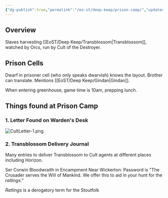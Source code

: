 ```yaml
---
{"dg-publish":true,"permalink":"/eo-st/deep-keep/prison-camp/","updated":"2025-06-08T15:22:11.653-04:00"}
---
```


## Overview
Slaves harvesting [[EoST/Deep Keep/Transblossom\|Transblossom]], watched by Orcs, run by Cult of the Destroyer.
 
## Prison Cells

 Dwarf in prisoner cell (who only speaks dwarvish) knows the layout.  Brother can translate. Mentions [[EoST/Deep Keep/Gindan\|Gindan]]. 

When entering greenhouse, game time is 10am, prepping lunch.

## Things found at Prison Camp
### 1. Letter Found on Warden's Desk
![CultLetter-1.png](/img/user/EoST/Deep%20Keep/CultLetter-1.png)
### 2. Transblossom Delivery Journal
Many entries to deliver Transblossom to Cult agents at different places including Horizon.

Ser Corwin Bloodwraith in Encampment Near Wickerton: Password is "The Crusader serves the Will of Mankind. We offer this to aid in your hunt for the *ratlings*."

*Ratlings* is a derogatory term for the Stoutfolk


  


